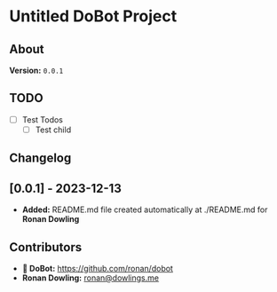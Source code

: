 # Untitled DoBot Project

## About

**Version:** `0.0.1`

## TODO

- [ ] Test Todos
  - [ ] Test child

## Changelog

## [0.0.1] - 2023-12-13

- **Added:** README.md file created automatically at ./README.md for **Ronan Dowling**

## Contributors

- **🤖 DoBot:** <https://github.com/ronan/dobot>
- **Ronan Dowling:** <ronan@dowlings.me>
